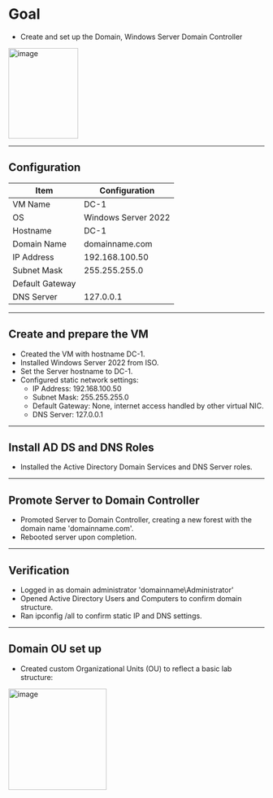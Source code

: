 # Goal 
- Create and set up the Domain, Windows Server Domain Controller
<img width="137" height="178" alt="image" src="https://github.com/user-attachments/assets/b1b84dcd-5c8a-4343-b8c5-59358606ab73" />

---

## Configuration

| Item               | Configuration                  |
|--------------------|--------------------------------|
| VM Name            | DC-1|
| OS                 | Windows Server 2022|
| Hostname           | DC-1                           |
| Domain Name        | domainname.com                 |
| IP Address         | 192.168.100.50                 |
| Subnet Mask        | 255.255.255.0                  |
| Default Gateway    |                                |
| DNS Server         | 127.0.0.1                      |

---

## Create and prepare the VM
- Created the VM with hostname DC-1.
- Installed Windows Server 2022 from ISO.
- Set the Server hostname to DC-1.
- Configured static network settings:
  - IP Address: 192.168.100.50
  - Subnet Mask: 255.255.255.0
  - Default Gateway: None, internet access handled by other virtual NIC.
  - DNS Server: 127.0.0.1
  
---

## Install AD DS and DNS Roles
- Installed the Active Directory Domain Services and DNS Server roles.

---

## Promote Server to Domain Controller
- Promoted Server to Domain Controller, creating a new forest with the domain name 'domainname.com'.
- Rebooted server upon completion.

---

## Verification
- Logged in as domain administrator 'domainname\Administrator'
- Opened Active Directory Users and Computers to confirm domain structure.
- Ran ipconfig /all to confirm static IP and DNS settings.

--- 

## Domain OU set up
- Created custom Organizational Units (OU) to reflect a basic lab structure:

<img width="193" height="199" alt="image" src="https://github.com/user-attachments/assets/1e76b192-44d8-4fd6-b323-f87206fbf3b2" />



